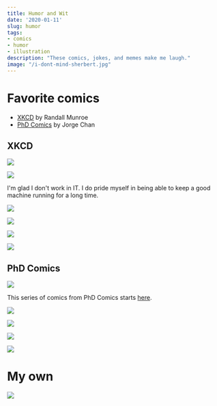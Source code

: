 ```yaml
---
title: Humor and Wit
date: '2020-01-11'
slug: humor
tags:
- comics
- humor
- illustration
description: "These comics, jokes, and memes make me laugh."
image: "/i-dont-mind-sherbert.jpg"
---
```


# Favorite comics

+ [XKCD](https://xkcd.com/) by Randall Munroe
+ [PhD Comics](https://phdcomics.com) by Jorge Chan


## XKCD

![](https://imgs.xkcd.com/comics/base_rate.png)

![](https://imgs.xkcd.com/comics/laptop_issues.png)

I'm glad I don't work in IT. I do pride myself in being able to keep a good machine running for a long time.

![](https://imgs.xkcd.com/comics/color_pattern.png)

![](https://imgs.xkcd.com/comics/state_borders.png)

![](https://imgs.xkcd.com/comics/norm_normal_file_format.png)

![](https://imgs.xkcd.com/comics/impostor_syndrome.png)

## PhD Comics

![](https://phdcomics.com/comics/archive/phd072718s.gif)

This series of comics from PhD Comics starts [here](http://phdcomics.com/comics/archive.php?comicid=1808).

![](https://phdcomics.com/comics/archive/phd061715s.gif)

![](https://phdcomics.com/comics/archive/phd061915s.gif)

![](https://phdcomics.com/comics/archive/phd062415s.gif)

![](https://phdcomics.com/comics/archive/phd082416s.gif)

# My own

![](/i-dont-mind-sherbert.jpg)
